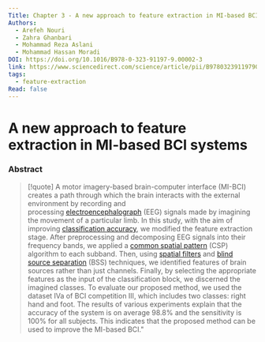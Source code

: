 ```yaml
---
Title: Chapter 3 - A new approach to feature extraction in MI-based BCI systems
Authors:
  - Arefeh Nouri
  - Zahra Ghanbari
  - Mohammad Reza Aslani
  - Mohammad Hassan Moradi
DOI: https://doi.org/10.1016/B978-0-323-91197-9.00002-3
link: https://www.sciencedirect.com/science/article/pii/B9780323911979000023?ref=pdf_download&fr=RR-2&rr=84e9197aadcdabd8
tags:
  - feature-extraction
Read: false
---
```

# A new approach to feature extraction in MI-based BCI systems

### Abstract
>[!quote] A motor imagery-based brain-computer interface (MI-BCI) creates a path through which the brain interacts with the external environment by recording and processing [electroencephalograph](https://www.sciencedirect.com/topics/engineering/electroencephalograph "Learn more about electroencephalograph from ScienceDirect's AI-generated Topic Pages") (EEG) signals made by imagining the movement of a particular limb. In this study, with the aim of improving [classification accuracy](https://www.sciencedirect.com/topics/engineering/classification-accuracy "Learn more about classification accuracy from ScienceDirect's AI-generated Topic Pages"), we modified the feature extraction stage. After preprocessing and decomposing EEG signals into their frequency bands, we applied a [common spatial pattern](https://www.sciencedirect.com/topics/engineering/common-spatial-pattern "Learn more about common spatial pattern from ScienceDirect's AI-generated Topic Pages") (CSP) algorithm to each subband. Then, using [spatial filters](https://www.sciencedirect.com/topics/engineering/spatial-filter "Learn more about spatial filters from ScienceDirect's AI-generated Topic Pages") and [blind source separation](https://www.sciencedirect.com/topics/engineering/blind-signal-separation "Learn more about blind source separation from ScienceDirect's AI-generated Topic Pages") (BSS) techniques, we identified features of brain sources rather than just channels. Finally, by selecting the appropriate features as the input of the classification block, we discerned the imagined classes. To evaluate our proposed method, we used the dataset IVa of BCI competition III, which includes two classes: right hand and foot. The results of various experiments explain that the accuracy of the system is on average 98.8% and the sensitivity is 100% for all subjects. This indicates that the proposed method can be used to improve the MI-based BCI."

